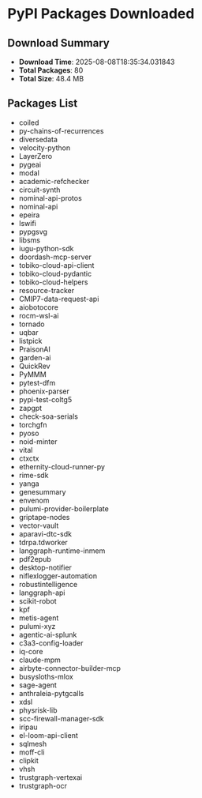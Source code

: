 # PyPI Packages Downloaded

## Download Summary
- **Download Time**: 2025-08-08T18:35:34.031843
- **Total Packages**: 80
- **Total Size**: 48.4 MB

## Packages List
- coiled
- py-chains-of-recurrences
- diversedata
- velocity-python
- LayerZero
- pygeai
- modal
- academic-refchecker
- circuit-synth
- nominal-api-protos
- nominal-api
- epeira
- lswifi
- pypgsvg
- libsms
- iugu-python-sdk
- doordash-mcp-server
- tobiko-cloud-api-client
- tobiko-cloud-pydantic
- tobiko-cloud-helpers
- resource-tracker
- CMIP7-data-request-api
- aiobotocore
- rocm-wsl-ai
- tornado
- uqbar
- listpick
- PraisonAI
- garden-ai
- QuickRev
- PyMMM
- pytest-dfm
- phoenix-parser
- pypi-test-coltg5
- zapgpt
- check-soa-serials
- torchgfn
- pyoso
- noid-minter
- vital
- ctxctx
- ethernity-cloud-runner-py
- rime-sdk
- yanga
- genesummary
- envenom
- pulumi-provider-boilerplate
- griptape-nodes
- vector-vault
- aparavi-dtc-sdk
- tdrpa.tdworker
- langgraph-runtime-inmem
- pdf2epub
- desktop-notifier
- niflexlogger-automation
- robustintelligence
- langgraph-api
- scikit-robot
- kpf
- metis-agent
- pulumi-xyz
- agentic-ai-splunk
- c3a3-config-loader
- iq-core
- claude-mpm
- airbyte-connector-builder-mcp
- busysloths-mlox
- sage-agent
- anthraleia-pytgcalls
- xdsl
- physrisk-lib
- scc-firewall-manager-sdk
- iripau
- el-loom-api-client
- sqlmesh
- moff-cli
- clipkit
- vhsh
- trustgraph-vertexai
- trustgraph-ocr
